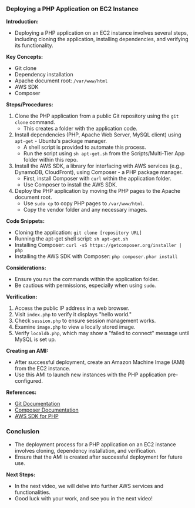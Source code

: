 ### Deploying a PHP Application on EC2 Instance

**Introduction:**
- Deploying a PHP application on an EC2 instance involves several steps, including cloning the application, installing dependencies, and verifying its functionality.

**Key Concepts:**
- Git clone
- Dependency installation
- Apache document root: `/var/www/html`
- AWS SDK
- Composer

**Steps/Procedures:**
1. Clone the PHP application from a public Git repository using the `git clone` command.
   - This creates a folder with the application code.
2. Install dependencies (PHP, Apache Web Server, MySQL client) using `apt-get` - Ubuntu's package manager.
   - A shell script is provided to automate this process.
   - Run the script using `sh apt-get.sh` from the Scripts/Multi-Tier App folder within this repo.
3. Install the AWS SDK, a library for interfacing with AWS services (e.g., DynamoDB, CloudFront), using Composer - a PHP package manager.
   - First, install Composer with `curl` within the application folder.
   - Use Composer to install the AWS SDK.
4. Deploy the PHP application by moving the PHP pages to the Apache document root.
   - Use `sudo cp` to copy PHP pages to `/var/www/html`.
   - Copy the vendor folder and any necessary images.
   
**Code Snippets:**
- Cloning the application: `git clone [repository URL]`
- Running the apt-get shell script: `sh apt-get.sh`
- Installing Composer: `curl -sS https://getcomposer.org/installer | php`
- Installing the AWS SDK with Composer: `php composer.phar install`

**Considerations:**
- Ensure you run the commands within the application folder.
- Be cautious with permissions, especially when using `sudo`.

**Verification:**
1. Access the public IP address in a web browser.
2. Visit `index.php` to verify it displays "hello world."
3. Check `session.php` to ensure session management works.
4. Examine `image.php` to view a locally stored image.
5. Verify `localdb.php`, which may show a "failed to connect" message until MySQL is set up.

**Creating an AMI:**
- After successful deployment, create an Amazon Machine Image (AMI) from the EC2 instance.
- Use this AMI to launch new instances with the PHP application pre-configured.

**References:**
- [Git Documentation](https://git-scm.com/)
- [Composer Documentation](https://getcomposer.org/)
- [AWS SDK for PHP](https://docs.aws.amazon.com/aws-sdk-php/v3/guide/getting-started/installation.html)

### Conclusion

- The deployment process for a PHP application on an EC2 instance involves cloning, dependency installation, and verification.
- Ensure that the AMI is created after successful deployment for future use.

**Next Steps:**
- In the next video, we will delve into further AWS services and functionalities.
- Good luck with your work, and see you in the next video!
